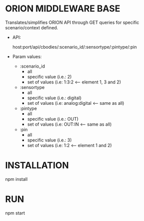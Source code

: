 # ORION MIDDLEWARE BASE

Translates/simplifies ORION API through GET queries for specific scenario/context defined.

- API:

  host:port/api/cbodies/:scenario_id/:sensortype/:pintype/:pin

- Param values:

  - :scenario_id
    - all
    - specific value (i.e.: 2)
    - set of values (i.e: 1:3:2 <-- element 1, 3 and 2)
  - :sensortype
    - all
    - specific value (i.e.: digital)
    - set of values (i.e: analog:digital <-- same as all)
  - :pintype
    - all
    - specific value (i.e.: OUT)
    - set of values (i.e: OUT:IN <-- same as all)
  - :pin
    - all
    - specific value (i.e.: 3)
    - set of values (i.e: 1:2 <-- element 1 and 2)

# INSTALLATION

npm install

# RUN

npm start
